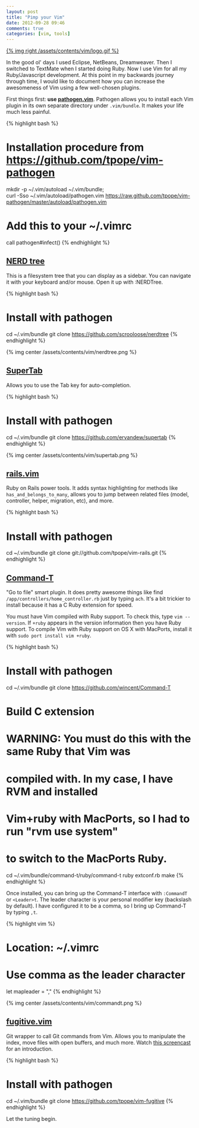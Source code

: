 ```yaml
---
layout: post
title: "Pimp your Vim"
date: 2012-09-28 09:46
comments: true
categories: [vim, tools]
---
```


[{% img right /assets/contents/vim/logo.gif %}](http://www.vim.org)

In the good ol' days I used Eclipse, NetBeans, Dreamweaver. Then I switched to
TextMate when I started doing Ruby. Now I use Vim for all my Ruby/Javascript
development. At this point in my backwards journey through time, I would like to
document how you can increase the awesomeness of Vim using a few well-chosen
plugins.

<!--more-->

First things first: **use
[pathogen.vim](https://github.com/tpope/vim-pathogen)**. Pathogen allows you to
install each Vim plugin in its own separate directory under `.vim/bundle`. It
makes your life much less painful.

{% highlight bash %}
# Installation procedure from https://github.com/tpope/vim-pathogen
mkdir -p ~/.vim/autoload ~/.vim/bundle; \
curl -Sso ~/.vim/autoload/pathogen.vim https://raw.github.com/tpope/vim-pathogen/master/autoload/pathogen.vim

# Add this to your ~/.vimrc
call pathogen#infect()
{% endhighlight %}

## [NERD tree](https://github.com/scrooloose/nerdtree)

This is a filesystem tree that you can display as a sidebar. You can navigate it
with your keyboard and/or mouse. Open it up with :NERDTree.

{% highlight bash %}
# Install with pathogen
cd ~/.vim/bundle
git clone https://github.com/scrooloose/nerdtree
{% endhighlight %}

{% img center /assets/contents/vim/nerdtree.png %}

## [SuperTab](https://github.com/ervandew/supertab)

Allows you to use the Tab key for auto-completion.

{% highlight bash %}
# Install with pathogen
cd ~/.vim/bundle
git clone https://github.com/ervandew/supertab
{% endhighlight %}

{% img center /assets/contents/vim/supertab.png %}

## [rails.vim](https://github.com/tpope/vim-rails)

Ruby on Rails power tools. It adds syntax highlighting for methods like
`has_and_belongs_to_many`, allows you to jump between related files (model,
controller, helper, migration, etc), and more.

{% highlight bash %}
# Install with pathogen
cd ~/.vim/bundle
git clone git://github.com/tpope/vim-rails.git
{% endhighlight %}

## [Command-T](https://github.com/wincent/Command-T)

"Go to file" smart plugin. It does pretty awesome things like find
`/app/controllers/home_controller.rb` just by typing `ach`. It's a bit trickier
to install because it has a C Ruby extension for speed.

You must have Vim compiled with Ruby support. To check this, type `vim
--version`. If `+ruby` appears in the version information then you have Ruby
support. To compile Vim with Ruby support on OS X with MacPorts, install it with
`sudo port install vim +ruby`.

{% highlight bash %}
# Install with pathogen
cd ~/.vim/bundle
git clone https://github.com/wincent/Command-T

# Build C extension
# WARNING: You must do this with the same Ruby that Vim was
#          compiled with. In my case, I have RVM and installed
#          Vim+ruby with MacPorts, so I had to run "rvm use system"
#          to switch to the MacPorts Ruby.
cd ~/.vim/bundle/command-t/ruby/command-t
ruby extconf.rb
make
{% endhighlight %}

Once installed, you can bring up the Command-T interface with `:CommandT` or
`<Leader>t`. The leader character is your personal modifier key (backslash by
default). I have configured it to be a comma, so I bring up Command-T by typing
`,t`.

{% highlight vim %}
# Location: ~/.vimrc

# Use comma as the leader character
let mapleader = ","
{% endhighlight %}

{% img center /assets/contents/vim/commandt.png %}

## [fugitive.vim](https://github.com/tpope/vim-fugitive)

Git wrapper to call Git commands from Vim. Allows you to manipulate the index,
move files with open buffers, and much more. Watch [this
screencast](http://vimcasts.org/episodes/fugitive-vim---a-complement-to-command-line-git/)
for an introduction.

{% highlight bash %}
# Install with pathogen
cd ~/.vim/bundle
git clone https://github.com/tpope/vim-fugitive
{% endhighlight %}

Let the tuning begin.
